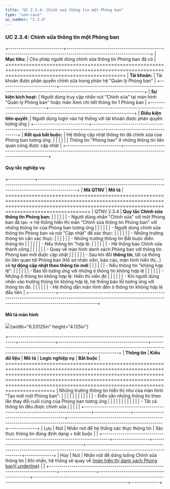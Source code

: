 ```yaml
---
title: "UC 2.3.4: Chỉnh sửa thông tin một Phòng ban"
type: "use-case"
uc_number: "2.3.4"
---
```


### UC 2.3.4: Chỉnh sửa thông tin một Phòng ban

+---------------------------+-----------------------------------------------------------------------------------------------------------------------+
| **Mục tiêu:**             | Cho phép người dùng chỉnh sửa thông tin Phòng ban đã có                                                               |
+===========================+=======================================================================================================================+
| **Tài khoản:**            | Tài khoản được phân quyền chỉnh sửa trong phân hệ "Quản lý Phòng ban"                                                 |
+---------------------------+-----------------------------------------------------------------------------------------------------------------------+
| **Sự kiện kích hoạt:**    | Người dùng truy cập nhấn nút "Chỉnh sửa" tại màn hình "Quản lý Phòng ban" hoặc màn Xem chi tiết thông tin 1 Phòng ban |
+---------------------------+-----------------------------------------------------------------------------------------------------------------------+
| **Điều kiện tiên quyết:** | Người dùng login vào hệ thống với tài khoản được phân quyền tương ứng                                                 |
+---------------------------+-----------------------------------------------------------------------------------------------------------------------+
| **Kết quả bắt buộc:**     | Hệ thống cập nhật thông tin đã chỉnh sửa của Phòng ban tương ứng.                                                     |
|                           |                                                                                                                       |
|                           | Thông tin "Phòng ban" ở những thông tin liên quan cũng được cập nhật                                                  |
+---------------------------+-----------------------------------------------------------------------------------------------------------------------+

#### Quy tắc nghiệp vụ

+-------------+-------------------------------------------------------------------------------------------------------------------------------------------------------------------------------+
| **Mã QTNV** | **Mô tả**                                                                                                                                                                     |
+=============+===============================================================================================================================================================================+
| QTNV 2.3.4  | **Quy tắc Chỉnh sửa thông tin Phòng ban:**                                                                                                                                    |
|             |                                                                                                                                                                               |
|             | -   Người dùng nhấn "Chỉnh sửa" với một Phòng ban đã tạo -\> hệ thống hiển thị màn "Chỉnh sửa thông tin Phòng ban" với những thông tin của Phòng ban tương ứng                |
|             |                                                                                                                                                                               |
|             | -   Người dùng chỉnh sửa thông tin Phòng ban và nút "Cập nhật" để xác thực:                                                                                                   |
|             |                                                                                                                                                                               |
|             |     -   Những trường thông tin cần xác thực:                                                                                                                                  |
|             |                                                                                                                                                                               |
|             |         -   Những trường thông tin Bắt buộc điền thông tin                                                                                                                    |
|             |                                                                                                                                                                               |
|             |     -   Nếu thông tin "hợp lệ:                                                                                                                                                |
|             |                                                                                                                                                                               |
|             |         -   Hệ thống báo Chỉnh sửa thành công                                                                                                                                 |
|             |                                                                                                                                                                               |
|             |         -   Quay về màn hình danh sách Phòng ban với thông tin Phòng ban mới được cập nhật                                                                                    |
|             |                                                                                                                                                                               |
|             |         -   Sau khi đổi **thông tin**, tất cả thông tin liên quan tới Phòng ban (Hồ sơ nhân viên, báo cáo, màn hình hiển thị...) sẽ **tự động cập nhật theo thông tin mới**   |
|             |                                                                                                                                                                               |
|             |     -   Nếu thông tin "không hợp lệ":                                                                                                                                         |
|             |                                                                                                                                                                               |
|             |         -   Báo lỗi tương ứng với những ô thông tin không hợp lệ                                                                                                              |
|             |                                                                                                                                                                               |
|             |             -   Những ô thông tin không hợp lệ: Hiển thị viền đỏ                                                                                                              |
|             |                                                                                                                                                                               |
|             |             -   Khi người dùng nhấn vào trường thông tin không hợp lệ, hệ thống báo lỗi tương ứng với thông tin đó.                                                           |
|             |                                                                                                                                                                               |
|             |         -   Hệ thống dẫn màn hình đến ô thông tin không hợp lệ đầu tiên                                                                                                       |
+-------------+-------------------------------------------------------------------------------------------------------------------------------------------------------------------------------+

#### Mô tả màn hình

![](media/image12.png){width="6.53125in" height="4.125in"}

+---------------------------------------------------------------------------------+------------------+--------------------------------------------+----------------------------------------------------------------------------------------------------------------------------+--------------+
| **Thông tin**                                                                   | **Kiểu dữ liệu** | **Mô tả**                                  | **Logic nghiệp vụ**                                                                                                        | **Bắt buộc** |
+=================================================================================+==================+============================================+============================================================================================================================+==============+
| Những trường thông tin hiển thị như của màn hình "Tạo mới một Phòng ban":       |                  |                                            |                                                                                                                            |              |
|                                                                                 |                  |                                            |                                                                                                                            |              |
| \- Điền sẵn những thông tin theo lần thay đổi cuối cùng của Phòng ban tương ứng |                  |                                            |                                                                                                                            |              |
|                                                                                 |                  |                                            |                                                                                                                            |              |
| \- Tất cả thông tin đều được chỉnh sửa                                          |                  |                                            |                                                                                                                            |              |
+---------------------------------------------------------------------------------+------------------+--------------------------------------------+----------------------------------------------------------------------------------------------------------------------------+--------------+
| Lưu                                                                             | Nút              | Nhấn nút để hệ thống xác thực thông tin    | Xác thực thông tin đúng định dạng + bắt buộc                                                                               |              |
+---------------------------------------------------------------------------------+------------------+--------------------------------------------+----------------------------------------------------------------------------------------------------------------------------+--------------+
| Hủy                                                                             | Nút              | Nhấn nút để dừng luồng Chỉnh sửa thông tin | Khi nhấn, hệ thống sẽ quay về [[màn hiển thị danh sách Phòng ban]{.underline}](#uc-2.3.1-xem-danh-sách-tìm-kiếm-phòng-ban) |              |
+---------------------------------------------------------------------------------+------------------+--------------------------------------------+----------------------------------------------------------------------------------------------------------------------------+--------------+
